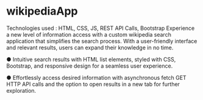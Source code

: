 # wikipediaApp
Technologies used : HTML, CSS, JS, REST API Calls, Bootstrap
Experience a new level of information access with a custom wikipedia search
application that simplifies the search process. With a user-friendly interface and
relevant results, users can expand their knowledge in no time.

● Intuitive search results with HTML list elements, styled with CSS,
Bootstrap, and responsive design for a seamless user experience.

● Effortlessly access desired information with asynchronous fetch GET
HTTP API calls and the option to open results in a new tab for further
exploration.
